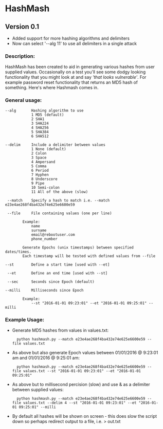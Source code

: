 # HashMash


## Version 0.1
* Added support for more hashing algorithms and delimiters
* Now can select '--alg 11' to use all delimiters in a single attack

### Description:
HashMash has been created to aid in generating various hashes from user supplied values. Occasionally on a test you'll see some dodgy looking functionality that you might look at and say *'that looks vulnerable'*. For example password reset functionality that returns an MD5 hash of something. Here's where Hashmash comes in.

### General usage:

 	--alg		Hashing algorithm to use 
				1 MD5 (default)
				2 SHA1
				3 SHA224
				4 SHA256
				5 SHA384
				6 SHA512

 	--delim		Include a delimiter between values
				1 None (default)
				2 Colon
				3 Space
				4 Ampersand
				5 Comma
				6 Period
				7 Hyphen
				8 Underscore
				9 Pipe
				10 Semi-colon
				11 All of the above (slow)

	 --match	Specify a hash to match i.e. --match e23e4ae268f4ba432e74e625e6600e59
 
	 --file		File containing values (one per line)
		
			Example:
				name 
				surname
				email@rebootuser.com
				phone_number

 			Generate Epochs (unix timestamps) between specified dates/times.
 			Each timestamp will be tested with defined values from --file
	
 	--st 		Define a start time [used with --et]

	 --et 		Define an end time [used with --st]

	 --sec 		Seconds since Epoch (default)

 	--milli 	Milliseconds since Epoch 

 			Example:
 				--st "2016-01-01 09:23:01" --et "2016-01-01 09:25:01" --milli

### Example Usage:

* Generate MD5 hashes from values in values.txt:

		python hashmash.py --match e23e4ae268f4ba432e74e625e6600e59 --file values.txt


* As above but also generate Epoch values between 01/01/2016 @ 9:23:01 am and 01/01/2016 @ 9:25:01 am:

 		python hashmash.py --match e23e4ae268f4ba432e74e625e6600e59 --file values.txt --st "2016-01-01 09:23:01" --et "2016-01-01 09:25:01"

* As above but to millisecond percision (slow) and use & as a delimiter between supplied values:

		python hashmash.py --match e23e4ae268f4ba432e74e625e6600e59 --file values.txt --delim 4 --st "2016-01-01 09:23:01" --et "2016-01-01 09:25:01" --milli


* By default all hashes will be shown on screen - this does slow the script down so perhaps redirect output to a file, i.e. > out.txt
